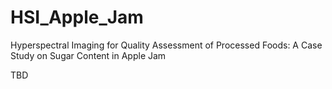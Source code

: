 # HSI_Apple_Jam
Hyperspectral Imaging for Quality Assessment of Processed Foods: A Case Study on Sugar Content in Apple Jam

TBD
